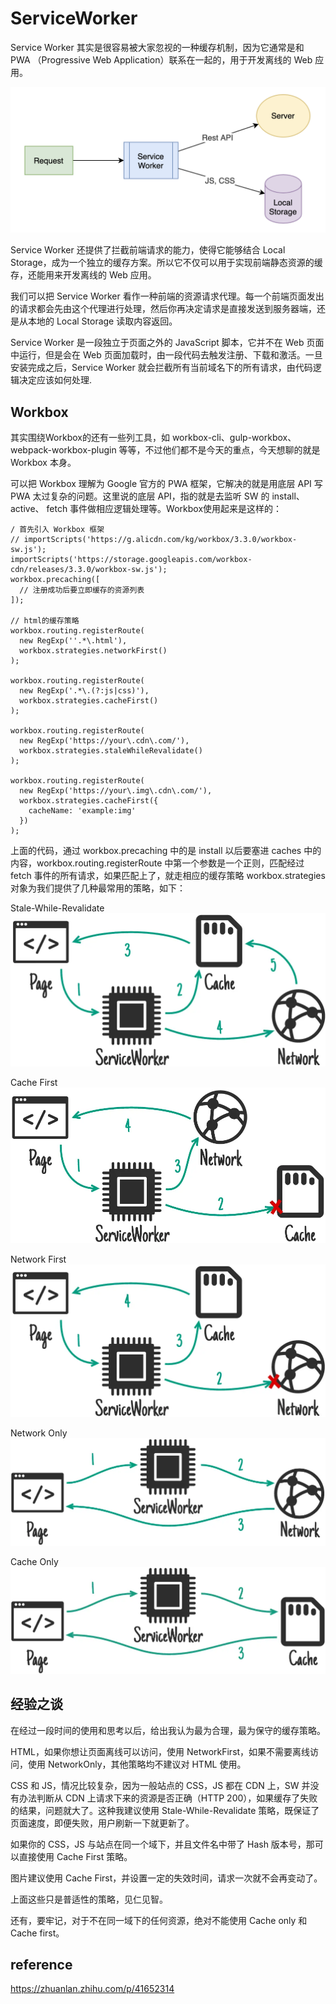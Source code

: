 # ServiceWorker
Service Worker 其实是很容易被大家忽视的一种缓存机制，因为它通常是和 PWA （Progressive Web Application）联系在一起的，用于开发离线的 Web 应用。

<img src="ServiceWorker的拦截作用.webp" />

Service Worker 还提供了拦截前端请求的能力，使得它能够结合 Local Storage，成为一个独立的缓存方案。所以它不仅可以用于实现前端静态资源的缓存，还能用来开发离线的 Web 应用。

我们可以把 Service Worker 看作一种前端的资源请求代理。每一个前端页面发出的请求都会先由这个代理进行处理，然后你再决定请求是直接发送到服务器端，还是从本地的 Local Storage 读取内容返回。

Service Worker 是一段独立于页面之外的 JavaScript 脚本，它并不在 Web 页面中运行，但是会在 Web 页面加载时，由一段代码去触发注册、下载和激活。一旦安装完成之后，Service Worker 就会拦截所有当前域名下的所有请求，由代码逻辑决定应该如何处理.

## Workbox
其实围绕Workbox的还有一些列工具，如 workbox-cli、gulp-workbox、webpack-workbox-plugin 等等，不过他们都不是今天的重点，今天想聊的就是 Workbox 本身。

可以把 Workbox 理解为 Google 官方的 PWA 框架，它解决的就是用底层 API 写 PWA 太过复杂的问题。这里说的底层 API，指的就是去监听 SW 的 install、active、 fetch 事件做相应逻辑处理等。Workbox使用起来是这样的：
```
/ 首先引入 Workbox 框架
// importScripts('https://g.alicdn.com/kg/workbox/3.3.0/workbox-sw.js'); 
importScripts('https://storage.googleapis.com/workbox-cdn/releases/3.3.0/workbox-sw.js');
workbox.precaching([
  // 注册成功后要立即缓存的资源列表
]);

// html的缓存策略
workbox.routing.registerRoute(
  new RegExp(''.*\.html'),
  workbox.strategies.networkFirst()
);

workbox.routing.registerRoute(
  new RegExp('.*\.(?:js|css)'),
  workbox.strategies.cacheFirst()
);

workbox.routing.registerRoute(
  new RegExp('https://your\.cdn\.com/'),
  workbox.strategies.staleWhileRevalidate()
);

workbox.routing.registerRoute(
  new RegExp('https://your\.img\.cdn\.com/'),
  workbox.strategies.cacheFirst({
    cacheName: 'example:img'
  })
);
```
上面的代码，通过 workbox.precaching 中的是 install 以后要塞进 caches 中的内容，workbox.routing.registerRoute 中第一个参数是一个正则，匹配经过 fetch 事件的所有请求，如果匹配上了，就走相应的缓存策略 workbox.strategies 对象为我们提供了几种最常用的策略，如下：

Stale-While-Revalidate
<img src="./images/Stale-While-Revalidate.webp" />

Cache First
<img src="./images/Cache First.webp" />

Network First
<img src="./images/Network First.webp" />

Network Only
<img src="./images/Network Only.webp" /> 

Cache Only
<img src="./images/Cache Only.webp" />

## 经验之谈
在经过一段时间的使用和思考以后，给出我认为最为合理，最为保守的缓存策略。

HTML，如果你想让页面离线可以访问，使用 NetworkFirst，如果不需要离线访问，使用 NetworkOnly，其他策略均不建议对 HTML 使用。

CSS 和 JS，情况比较复杂，因为一般站点的 CSS，JS 都在 CDN 上，SW 并没有办法判断从 CDN 上请求下来的资源是否正确（HTTP 200），如果缓存了失败的结果，问题就大了。这种我建议使用 Stale-While-Revalidate 策略，既保证了页面速度，即便失败，用户刷新一下就更新了。

如果你的 CSS，JS 与站点在同一个域下，并且文件名中带了 Hash 版本号，那可以直接使用 Cache First 策略。

图片建议使用 Cache First，并设置一定的失效时间，请求一次就不会再变动了。

上面这些只是普适性的策略，见仁见智。

还有，要牢记，对于不在同一域下的任何资源，绝对不能使用 Cache only 和 Cache first。

## reference
https://zhuanlan.zhihu.com/p/41652314